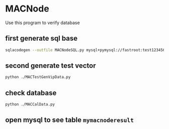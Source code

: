 # MACNode
Use this program to verify database
 
## first generate sql base
```bash
sqlacodegen --outfile MACNodeSQL.py mysql+pymysql://fastroot:test123456@111.229.168.108/fastroot?charset=utf8
```

## second generate test vector
```bash
python ./MACTestGenVipData.py
```

## check database
```bash
python ./MACCalData.py

```

## open mysql to see table `mymacnoderesult`